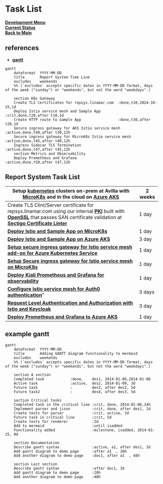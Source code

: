 # Task List

**[Development Menu](./menu.md)**\
**[Current Status](../status/weekly/current_status.md)**\
**[Back to Main](../../README.md)**

## references

- **[gantt](https://mermaid.js.org/syntax/gantt.html)**

```mermaid
gantt
    dateFormat  YYYY-MM-DD
    title       Report System Time Line
    excludes    weekends
    %% (`excludes` accepts specific dates in YYYY-MM-DD format, days of the week ("sunday") or "weekends", but not the word "weekdays".)

    section K8s Gateway 
    Create TLS Certificates for repsys.linamar.com  :done,t10,2024-10-15,1d
    Deploy Istio service mesh and Sample App                     :crit,done,t20,after t10,1d
    Create HTTP route to Sample App                 :done,t30,after t20,1d
    Secure ingress gateway for AKS Istio service mesh               :active,done,t40,after t30,12h
    Secure ingress gateway for MicroK8s Istio service mesh          :active,done,t45,after t40,12h
    Ingress Sidecar TLS Termination                                 :active,done,t47,after t45,12h
    section Metrics and Observability 
    Deploy Prometheus and Grafana                   :active,done,t50,after t47,12h

```

## Report System Task List

| Setup **[kubernetes](https://kubernetes.io/docs/concepts/overview/)** clusters on-prem at Avilla with **[MicroK8s](https://microk8s.io/docs)** and in the cloud on **[Azure AKS](https://learn.microsoft.com/en-us/azure/aks/what-is-aks)**                                                                                                          | 2 weeks |
|------------------------------------------------------------------------------------------------------------------------------------------------------------------------------------------------------------------------------------------------------------------------------------------------------------------------------------------------------|---------|
| Create TLS Clint/Server certificate for repsys.linamar.com  using our internal **[PKI](https://www.keyfactor.com/education-center/what-is-pki/)** built with **[OpenSSL](https://www.golinuxcloud.com/openssl-create-certificate-chain-linux/)** that passes SAN certificate validation at **[Sectigo Certificate Linter](https://crt.sh/lintcert)** | 1 day   |
| **[Deploy Istio and Sample App on MicroK8s](https://istio.io/latest/docs/setup/getting-started/)**                                                                                                                                                                                                                                                   | 1 day   |
| **[Deploy Istio and Sample App on Azure AKS](https://learn.microsoft.com/en-us/azure/aks/istio-deploy-addon)**                                                                                                                                                                                                                                       | 3 day   |
| **[Setup secure ingress gateway for Istio service mesh add-on for Azure Kubernetes Service](https://learn.microsoft.com/en-us/azure/aks/istio-secure-gateway)**                                                                                                                                                                                      | 1 day   |
| **[Setup Secure ingress gateway for Istio service mesh on MicroK8s](https://istio.io/latest/docs/tasks/traffic-management/ingress/secure-ingress/)**                                                                                                                                                                                                 | 1 day   |
| **[Deploy Kiali Prometheus and Grafana for observability](https://istio.io/latest/docs/tasks/observability/kiali/)**                                                                                                                                                                                                                                 | 1 day   |
| **[Configure Istio service mesh for Auth0 authentication](https://istio.io/latest/docs/concepts/security/)**"                                                                                                                                                                                                                                        | 3 days  |
| **[Request Level Authentication and Authorization with Istio and Keycloak](https://www.infracloud.io/blogs/request-level-authentication-authorization-istio-keycloak/)**                                                                                                                                                                             | 3 day   |
| **[Deploy Prometheus and Grafana to Azure AKS](https://www.youtube.com/watch?v=nWKdpcqtMSs)**                                                                                                                                                                                                                                                        | 1 day   |
## example gantt

```mermaid
gantt
    dateFormat  YYYY-MM-DD
    title       Adding GANTT diagram functionality to mermaid
    excludes    weekends
    %% (`excludes` accepts specific dates in YYYY-MM-DD format, days of the week ("sunday") or "weekends", but not the word "weekdays".)

    section A section
    Completed task            :done,    des1, 2014-01-06,2014-01-08
    Active task               :active,  des2, 2014-01-09, 3d
    Future task               :         des3, after des2, 5d
    Future task2              :         des4, after des3, 5d

    section Critical tasks
    Completed task in the critical line :crit, done, 2014-01-06,24h
    Implement parser and jison          :crit, done, after des1, 2d
    Create tests for parser             :crit, active, 3d
    Future task in critical line        :crit, 5d
    Create tests for renderer           :2d
    Add to mermaid                      :until isadded
    Functionality added                 :milestone, isadded, 2014-01-25, 0d

    section Documentation
    Describe gantt syntax               :active, a1, after des1, 3d
    Add gantt diagram to demo page      :after a1  , 20h
    Add another diagram to demo page    :doc1, after a1  , 48h

    section Last section
    Describe gantt syntax               :after doc1, 3d
    Add gantt diagram to demo page      :20h
    Add another diagram to demo page    :48h
```
